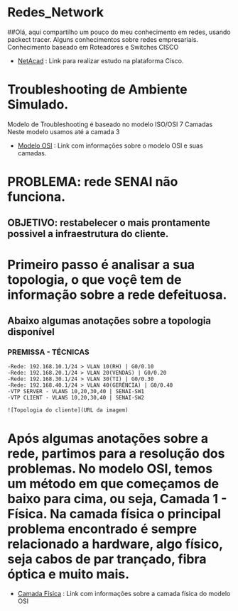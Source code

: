# Redes_Network


##Olá, aqui compartilho um pouco do meu conhecimento em redes, usando packect tracer. Alguns conhecimentos sobre redes empresariais. Conhecimento baseado em Roteadores e Switches CISCO

- [NetAcad](https://www.netacad.com/pt-br) : Link para realizar estudo na plataforma Cisco.

# Troubleshooting de Ambiente Simulado.

Modelo de Troubleshooting é baseado no modelo ISO/OSI 7 Camadas Neste modelo usamos até a camada 3

- [Modelo OSI](https://pt.wikipedia.org/wiki/Modelo_OSI) : Link com informações sobre o modelo OSI e suas camadas.

# **PROBLEMA:** rede SENAI não funciona.

## **OBJETIVO:** restabelecer o mais prontamente possivel a infraestrutura do cliente.

# Primeiro passo é analisar a sua topologia, o que voçê tem de informação sobre a rede defeituosa. 

## Abaixo algumas anotações sobre a topologia disponível

### PREMISSA - TÉCNICAS ###

	-Rede: 192.168.10.1/24 > VLAN 10(RH) | G0/0.10
	-Rede: 192.168.20.1/24 > VLAN 20(VENDAS) | G0/0.20
	-Rede: 192.168.30.1/24 > VLAN 30(TI) | G0/0.30
	-Rede: 192.168.40.1/24 > VLAN 40(GERÊNCIA) | G0/0.40
	-VTP SERVER - VLANS 10,20,30,40 | SENAI-SW1
	-VTP CLIENT - VLANS 10,20,30,40 | SENAI-SW2

    ![Topologia do cliente](URL da imagem)


# Após algumas anotações sobre a rede, partimos para a resolução dos problemas. No modelo OSI, temos um método em que começamos de baixo para cima, ou seja, Camada 1 - Física. Na camada física o principal problema encontrado é sempre relacionado a hardware, algo físico, seja cabos de par trançado, fibra óptica e muito mais. 

- [Camada Física](https://pt.wikipedia.org/wiki/Camada_f%C3%ADsica) : Link com informações sobre a camada física do modelo OSI








